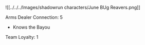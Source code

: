 
![[../../../Images/shadowrun characters/June BUg Reavers.png]]

Arms Dealer
Connection: 5
- Knows the Bayou

Team Loyalty: 1